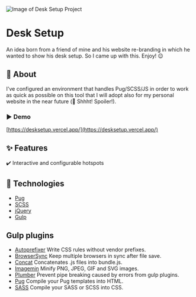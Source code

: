 ![Image of Desk Setup Project](https://cdn.jsdelivr.net/gh/Th3Wall/assets-cdn/DeskSetup/DeskSetup_readme_V2.png)

# Desk Setup

An idea born from a friend of mine and his website re-branding in which he wanted to show his desk setup. So I came up with this. Enjoy! 😉

## 🎯 About

I've configured an environment that handles Pug/SCSS/JS in order to work as quick as possible on this tool that I will adopt also for my personal website in the near future (🤫 Shhht! Spoiler!).

### ▶️ Demo

[https://desksetup.vercel.app/](https://desksetup.vercel.app/)

## :sparkles: Features

:heavy_check_mark: Interactive and configurable hotspots<br/>

## :rocket: Technologies

-   [Pug](https://pugjs.org/)
-   [SCSS](https://sass-lang.com/)
-   [jQuery](https://jquery.com/)
-   [Gulp](https://gulpjs.com/)

## Gulp plugins

-   [Autoprefixer](https://github.com/postcss/autoprefixer) Write CSS rules without vendor prefixes.
-   [BrowserSync](https://github.com/browsersync/browser-sync) Keep multiple browsers in sync after file save.
-   [Concat](https://github.com/contra/gulp-concat) Concatenates .js files into bundle.js.
-   [Imagemin](https://github.com/sindresorhus/gulp-imagemin) Minify PNG, JPEG, GIF and SVG images.
-   [Plumber](https://github.com/floatdrop/gulp-plumber) Prevent pipe breaking caused by errors from gulp plugins.
-   [Pug](https://github.com/pugjs/gulp-pug) Compile your Pug templates into HTML.
-   [SASS](https://github.com/dlmanning/gulp-sass) Compile your SASS or SCSS into CSS.
